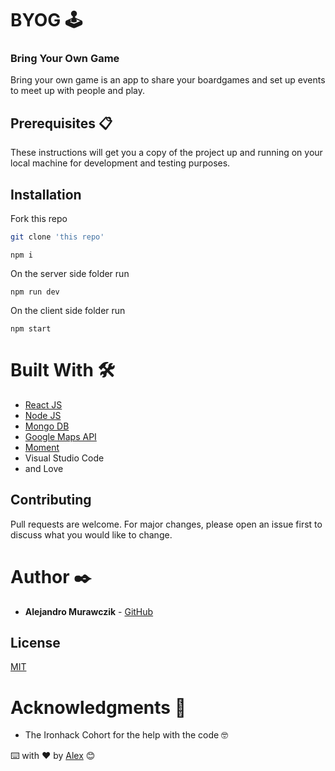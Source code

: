 # BYOG 🕹
### Bring Your Own Game

Bring your own game is an app to share your boardgames and set up events to meet up with people and play.

## Prerequisites 📋
These instructions will get you a copy of the project up and running on your local machine for development and testing purposes.

## Installation

Fork this repo

```bash
git clone 'this repo'
```
```
npm i
```

On the server side folder run
```
npm run dev
```

On the client side folder run
```
npm start
```


# Built With 🛠️

* [React JS](https://es.reactjs.org)
* [Node JS](https://nodejs.org/es/)
* [Mongo DB](https://www.mongodb.com)
* [Google Maps API](https://www.npmjs.com/package/google-map-react)
* [Moment](https://www.npmjs.com/package/moment)
* Visual Studio Code
* and Love


## Contributing
Pull requests are welcome. For major changes, please open an issue first to discuss what you would like to change.

# Author ✒️

* **Alejandro Murawczik** - [GitHub](https://github.com/alejandropavlotsky?tab=repositories)

## License
[MIT](https://choosealicense.com/licenses/mit/)

# Acknowledgments 🎁

* The Ironhack Cohort for the help with the code 🤓


⌨️ with ❤️ by [Alex](https://github.com/alejandropavlotsky?tab=repositories) 😊
